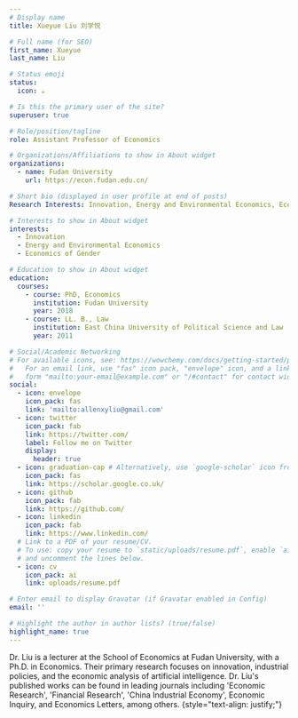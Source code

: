 ```yaml
---
# Display name
title: Xueyue Liu 刘学悦

# Full name (for SEO)
first_name: Xueyue
last_name: Liu

# Status emoji
status:
  icon: ☕️

# Is this the primary user of the site?
superuser: true

# Role/position/tagline
role: Assistant Professor of Economics

# Organizations/Affiliations to show in About widget
organizations:
  - name: Fudan University
    url: https://econ.fudan.edu.cn/

# Short bio (displayed in user profile at end of posts)
Research Interests: Innovation, Energy and Environmental Economics, Economics of Gender (I mainly use all kinds of firm- and individual-level data in China)

# Interests to show in About widget
interests:
  - Innovation
  - Energy and Environmental Economics
  - Economics of Gender

# Education to show in About widget
education:
  courses:
    - course: PhD, Economics
      institution: Fudan University
      year: 2018
    - course: LL. B., Law
      institution: East China University of Political Science and Law
      year: 2011

# Social/Academic Networking
# For available icons, see: https://wowchemy.com/docs/getting-started/page-builder/#icons
#   For an email link, use "fas" icon pack, "envelope" icon, and a link in the
#   form "mailto:your-email@example.com" or "/#contact" for contact widget.
social:
  - icon: envelope
    icon_pack: fas
    link: 'mailto:allenxyliu@gmail.com'
  - icon: twitter
    icon_pack: fab
    link: https://twitter.com/
    label: Follow me on Twitter
    display:
      header: true
  - icon: graduation-cap # Alternatively, use `google-scholar` icon from `ai` icon pack
    icon_pack: fas
    link: https://scholar.google.co.uk/
  - icon: github
    icon_pack: fab
    link: https://github.com/
  - icon: linkedin
    icon_pack: fab
    link: https://www.linkedin.com/
  # Link to a PDF of your resume/CV.
  # To use: copy your resume to `static/uploads/resume.pdf`, enable `ai` icons in `params.yaml`,
  # and uncomment the lines below.
  - icon: cv
    icon_pack: ai
    link: uploads/resume.pdf

# Enter email to display Gravatar (if Gravatar enabled in Config)
email: ''

# Highlight the author in author lists? (true/false)
highlight_name: true
---
```


Dr. Liu is a lecturer at the School of Economics at Fudan University, with a Ph.D. in Economics. Their primary research focuses on innovation, industrial policies, and the economic analysis of artificial intelligence. Dr. Liu's published works can be found in leading journals including 'Economic Research', 'Financial Research', 'China Industrial Economy', Economic Inquiry, and Economics Letters, among others.
{style="text-align: justify;"}
